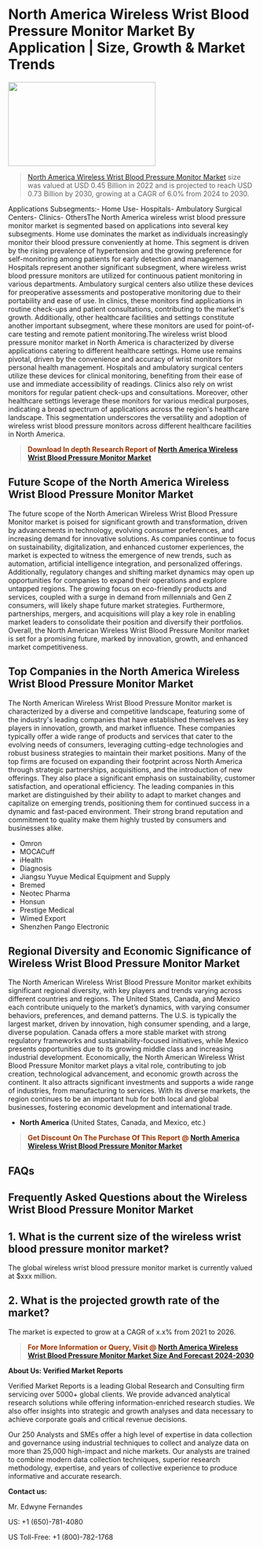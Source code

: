 <p><h1>North America Wireless Wrist Blood Pressure Monitor Market By Application | Size, Growth & Market Trends</h1><p><img class="aligncenter size-medium wp-image-105565" src="https://ffe5etoiles.com/wp-content/uploads/2025/01/MST7-300x171.png" alt="" width="300" height="171" /></p><blockquote><p><a href="https://www.verifiedmarketreports.com/download-sample/?rid=216516&utm_source=Github-NA&utm_medium=378" target="_blank">North America Wireless Wrist Blood Pressure Monitor Market</a> size was valued at USD 0.45 Billion in 2022 and is projected to reach USD 0.73 Billion by 2030, growing at a CAGR of 6.0% from 2024 to 2030.</p></blockquote>Applications Subsegments:- Home Use- Hospitals- Ambulatory Surgical Centers- Clinics- OthersThe North America wireless wrist blood pressure monitor market is segmented based on applications into several key subsegments. Home use dominates the market as individuals increasingly monitor their blood pressure conveniently at home. This segment is driven by the rising prevalence of hypertension and the growing preference for self-monitoring among patients for early detection and management. Hospitals represent another significant subsegment, where wireless wrist blood pressure monitors are utilized for continuous patient monitoring in various departments. Ambulatory surgical centers also utilize these devices for preoperative assessments and postoperative monitoring due to their portability and ease of use. In clinics, these monitors find applications in routine check-ups and patient consultations, contributing to the market's growth. Additionally, other healthcare facilities and settings constitute another important subsegment, where these monitors are used for point-of-care testing and remote patient monitoring.The wireless wrist blood pressure monitor market in North America is characterized by diverse applications catering to different healthcare settings. Home use remains pivotal, driven by the convenience and accuracy of wrist monitors for personal health management. Hospitals and ambulatory surgical centers utilize these devices for clinical monitoring, benefiting from their ease of use and immediate accessibility of readings. Clinics also rely on wrist monitors for regular patient check-ups and consultations. Moreover, other healthcare settings leverage these monitors for various medical purposes, indicating a broad spectrum of applications across the region's healthcare landscape. This segmentation underscores the versatility and adoption of wireless wrist blood pressure monitors across different healthcare facilities in North America.</p><blockquote><p><span style="color: #993300;"><strong>Download In depth Research Report of <a href="https://www.verifiedmarketreports.com/download-sample/?rid=216516&utm_source=Github-NA&utm_medium=378">North America Wireless Wrist Blood Pressure Monitor Market</a></strong></span></p></blockquote><h2>Future Scope of the North America Wireless Wrist Blood Pressure Monitor Market</h2><p>The future scope of the North American Wireless Wrist Blood Pressure Monitor market is poised for significant growth and transformation, driven by advancements in technology, evolving consumer preferences, and increasing demand for innovative solutions. As companies continue to focus on sustainability, digitalization, and enhanced customer experiences, the market is expected to witness the emergence of new trends, such as automation, artificial intelligence integration, and personalized offerings. Additionally, regulatory changes and shifting market dynamics may open up opportunities for companies to expand their operations and explore untapped regions. The growing focus on eco-friendly products and services, coupled with a surge in demand from millennials and Gen Z consumers, will likely shape future market strategies. Furthermore, partnerships, mergers, and acquisitions will play a key role in enabling market leaders to consolidate their position and diversify their portfolios. Overall, the North American Wireless Wrist Blood Pressure Monitor market is set for a promising future, marked by innovation, growth, and enhanced market competitiveness.</p><h2>Top Companies in the North America Wireless Wrist Blood Pressure Monitor Market</h2><p>The North American Wireless Wrist Blood Pressure Monitor market is characterized by a diverse and competitive landscape, featuring some of the industry's leading companies that have established themselves as key players in innovation, growth, and market influence. These companies typically offer a wide range of products and services that cater to the evolving needs of consumers, leveraging cutting-edge technologies and robust business strategies to maintain their market positions. Many of the top firms are focused on expanding their footprint across North America through strategic partnerships, acquisitions, and the introduction of new offerings. They also place a significant emphasis on sustainability, customer satisfaction, and operational efficiency. The leading companies in this market are distinguished by their ability to adapt to market changes and capitalize on emerging trends, positioning them for continued success in a dynamic and fast-paced environment. Their strong brand reputation and commitment to quality make them highly trusted by consumers and businesses alike.</p><p><ul><li>Omron </li><li> MOCACuff </li><li> iHealth </li><li> Diagnosis </li><li> Jiangsu Yuyue Medical Equipment and Supply </li><li> Bremed </li><li> Neotec Pharma </li><li> Honsun </li><li> Prestige Medical </li><li> Wimed Export </li><li> Shenzhen Pango Electronic</li></ul></p><h2>Regional Diversity and Economic Significance of Wireless Wrist Blood Pressure Monitor Market</h2><p>The North American Wireless Wrist Blood Pressure Monitor market exhibits significant regional diversity, with key players and trends varying across different countries and regions. The United States, Canada, and Mexico each contribute uniquely to the market’s dynamics, with varying consumer behaviors, preferences, and demand patterns. The U.S. is typically the largest market, driven by innovation, high consumer spending, and a large, diverse population. Canada offers a more stable market with strong regulatory frameworks and sustainability-focused initiatives, while Mexico presents opportunities due to its growing middle class and increasing industrial development. Economically, the North American Wireless Wrist Blood Pressure Monitor market plays a vital role, contributing to job creation, technological advancement, and economic growth across the continent. It also attracts significant investments and supports a wide range of industries, from manufacturing to services. With its diverse markets, the region continues to be an important hub for both local and global businesses, fostering economic development and international trade.</p><ul> <li><strong>North America</strong> (United States, Canada, and Mexico, etc.)</li></ul><blockquote><p><span style="color: #993300;"><strong>Get Discount On The Purchase Of This Report @ <a href="https://www.verifiedmarketreports.com/ask-for-discount/?rid=216516&utm_source=Github-NA&utm_medium=378">North America Wireless Wrist Blood Pressure Monitor Market</a></strong></span></p></blockquote><h2>FAQs</h2><p><h2>Frequently Asked Questions about the Wireless Wrist Blood Pressure Monitor Market</h1><h2>1. What is the current size of the wireless wrist blood pressure monitor market?</div><div></h2><p>The global wireless wrist blood pressure monitor market is currently valued at $xxx million.</p><h2>2. What is the projected growth rate of the market?</div><div></h2><p>The market is expected to grow at a CAGR of x.x% from 2021 to 2026.</p><!-- Add more questions and answers as needed --></body></html></p><blockquote><p><span style="color: #993300;"><strong>For More Information or Query, Visit @ <a href="https://www.verifiedmarketreports.com/product/wireless-wrist-blood-pressure-monitor-market/">North America Wireless Wrist Blood Pressure Monitor Market Size And Forecast 2024-2030</a></strong></span></p></blockquote><p><strong>About Us: Verified Market Reports</strong></p><p>Verified Market Reports is a leading Global Research and Consulting firm servicing over 5000+ global clients. We provide advanced analytical research solutions while offering information-enriched research studies. We also offer insights into strategic and growth analyses and data necessary to achieve corporate goals and critical revenue decisions.</p><p>Our 250 Analysts and SMEs offer a high level of expertise in data collection and governance using industrial techniques to collect and analyze data on more than 25,000 high-impact and niche markets. Our analysts are trained to combine modern data collection techniques, superior research methodology, expertise, and years of collective experience to produce informative and accurate research.</p><p><strong>Contact us:</strong></p><p>Mr. Edwyne Fernandes</p><p>US: +1 (650)-781-4080</p><p>US Toll-Free: +1 (800)-782-1768</p>
